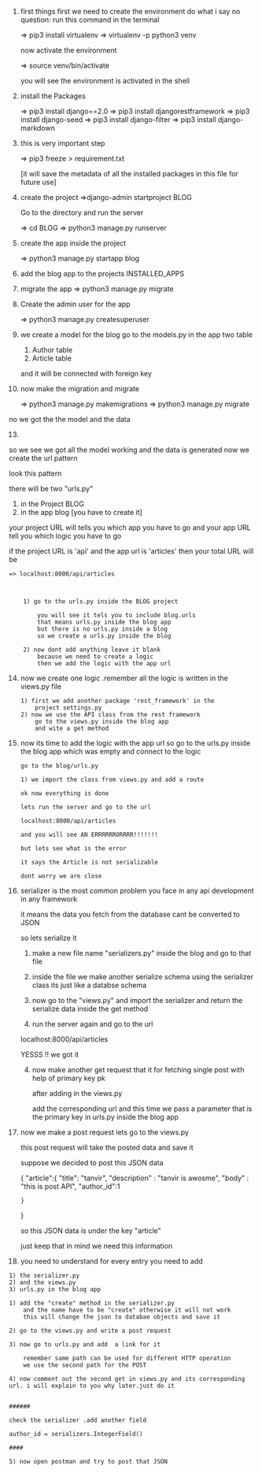 1) first things first we need to create the environment
    do what i say no question:
    run this command in the terminal

    => pip3 install virtualenv
    => virtualenv -p python3 venv

    now activate the environment

    => source venv/bin/activate

    you will see the environment is activated in the shell

2) install the Packages

    => pip3 install django==2.0
    => pip3 install djangorestframework
    => pip3 install django-seed
    => pip3 install django-filter
    => pip3 install django-markdown

3) this is very important step

    => pip3 freeze > requirement.txt

    [it will save the metadata of all the installed packages in this file for future use]


4) create the project
    =>django-admin startproject BLOG

   Go to the directory and run the server

    => cd BLOG
    => python3 manage.py runserver

5) create the app inside the project

    => python3 manage.py startapp blog

6) add the blog app to the projects INSTALLED_APPS

7) migrate the app
    => python3 manage.py migrate

8) Create the admin user for the app

    => python3 manage.py createsuperuser

9) we create a model for the blog
    go to the models.py in the app
    two table
    1) Author table
    2) Article table

    and it will be connected with foreign key

10) now make the migration and migrate

    => python3 manage.py makemigrations
    => python3 manage.py migrate

no we got the the model and the data



13)

so we see we got all the model working and the data is generated
now we create the url pattern

look this pattern

there will be two "urls.py" 

1) in the Project BLOG
2) in the app blog [you have to create it]

your project URL will tells you which app you have to go
and your app URL tell you which logic you have to go
    
if the project URL is 'api'
and the app url is 'articles'
then your total URL will be

    => localhost:8000/api/articles

        

        1) go to the urls.py inside the BLOG project 

            you will see it tels you to include blog.urls
            that means urls.py inside the blog app
            but there is no urls.py inside a blog
            so we create a urls.py inside the blog 

        2) now dont add anything leave it blank 
            because we need to create a logic 
            then we add the logic with the app url


14) now we create  one logic .remember all the logic is written in the
    views.py file
    

        1) first we add another package 'rest_framework' in the 
            project settings.py
        2) now we use the API class from the rest framework 
            go to the views.py inside the blog app
            and wite a get method

    
15) now its time to add the logic with the app url
    so go to the urls.py inside the blog app which was empty 
    and connect to the logic

        go to the blog/urls.py

        1) we import the class from views.py and add a route

        ok now everything is done

        lets run the server and go to the url

        localhost:8000/api/articles

        and you will see AN ERRRRRRORRRR!!!!!!!

        but lets see what is the error

        it says the Article is not serializable

        dont worry we are close
        
        
16) serializer is the most common problem you face in any
    api development in any framework

    it means the data you fetch from the database
    cant be converted to JSON

    so lets serialize it

    1) make a new file name "serializers.py" inside the blog
        and go to that file

    2) inside the file we make another serialize schema
        using the serializer class 
        its just like a databse schema

    3) now go to the "views.py" and import the serializer 
        and return the serialize data inside the get method

    4) run the server again and go to the url 

    localhost:8000/api/articles

    YESSS !! we got it


    4) now make another get request that it for fetching single
        post with help of primary key pk

        after adding in the views.py

        add the corresponding url and this time we pass a parameter
        that is the primary key in urls.py inside the blog app

17) now we make a post request
    lets go to the views.py

    this post request will take the posted data and save it

    suppose we decided to post this JSON data

    {
        "article":{
            "title": "tanvir",
            "description" : "tanvir is awosme",
            "body" : "this is post API",
            "author_id":1

        }
    }

    so this JSON data is under the key "article"

    just keep that in mind we need this information

18)  you need to understand for every entry
    you need to add
    
    
    1) the serializer.py
    2) and the views.py
    3) urls.py in the blog app

    1) add the "create" method in the serializer.py
        and the name have to be "create" otherwise it will not work
        this will change the json to databae objects and save it
    
    2) go to the views.py and write a post request

    3) now go to urls.py and add  a link for it

        remember same path can be used for different HTTP operation
        we use the second path for the POST 

    4) now comment out the second get in views.py and its corresponding url. i will explain to you why later.just do it
    

    ######

    check the serializer .add another field 

    author_id = serializers.IntegerField()

    ####

    5) now open postman and try to post that JSON

